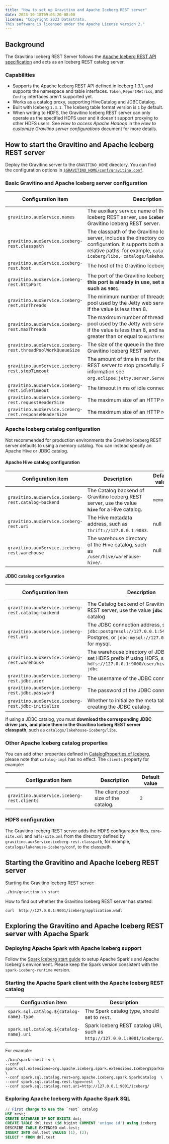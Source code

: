```yaml
---
title: "How to set up Gravitino and Apache Iceberg REST server"
date: 2023-10-18T09:03:20-08:00
license: "Copyright 2023 Datastrato.
This software is licensed under the Apache License version 2."
---
```


## Background

The Gravitino Iceberg REST Server follows the [Apache Iceberg REST API specification](https://github.com/apache/iceberg/blob/main/open-api/rest-catalog-open-api.yaml) and acts as an Iceberg REST catalog server.

### Capabilities

* Supports the Apache Iceberg REST API defined in Iceberg 1.3.1, and supports the namespace and table interfaces. `Token`, `ReportMetrics`, and `Config` interfaces aren't supported yet.
* Works as a catalog proxy, supporting HiveCatalog and JDBCCatalog.
* Built with Iceberg `1.3.1`. The Iceberg table format version is `1` by default.
* When writing to HDFS, the Gravitino Iceberg REST server can only operate as the specified HDFS user and
  it doesn't support proxying to other HDFS users. See *How to access Apache Hadoop* in the *How to customize Gravitino server configurations* document for more details.

## How to start the Gravitino and Apache Iceberg REST server

Deploy the Gravitino server to the `GRAVITINO_HOME` directory. You can find the configuration options in [`$GRAVITINO_HOME/conf/gravitino.conf`](gravitino-server-config.md).

### Basic Gravitino and Apache Iceberg server configuration

| Configuration item                | Description                                                                                                                                                                                                          | Default value                                                                | Since Version |
|-----------------------------------|----------------------------------------------------------------------------------------------------------------------------------------------------------------------------------------------------------------------|------------------------------------------------------------------------------|---------------|
| `gravitino.auxService.names ` | The auxiliary service name of the Gravitino Iceberg REST server, use **`iceberg-rest`** for the Gravitino Iceberg REST server.                                                                                      | null                                                                         | 0.2.0         |
| `gravitino.auxService.iceberg-rest.classpath ` | The classpath of the Gravitino Iceberg REST server, includes the directory containing jars and configuration. It supports both absolute paths and relative paths, for example, `catalogs/lakehouse-iceberg/libs, catalogs/lakehouse-iceberg/conf` | null                                                                         | 0.2.0         |
| `gravitino.auxService.iceberg-rest.host` | The host of the Gravitino Iceberg REST server.                                                                                                                                                                            | `0.0.0.0`                                                                    | 0.2.0         |
| `gravitino.auxService.iceberg-rest.httpPort` | The port of the Gravitino Iceberg REST server. **If this port is already in use, set a different port, such as `9001`.**                                                          | `8090`                                                                       | 0.2.0         |
| `gravitino.auxService.iceberg-rest.minThreads` | The minimum number of threads in the thread pool used by the Jetty web server. `minThreads` is 8 if the value is less than 8.                                                                       | `Math.max(Math.min(Runtime.getRuntime().availableProcessors() * 2, 100), 8)` | 0.2.0 |
| `gravitino.auxService.iceberg-rest.maxThreads` | The maximum number of threads in the thread pool used by the Jetty web server. `maxThreads` is 8 if the value is less than 8, and `maxThreads` must be greater than or equal to `minThreads`.               | `Math.max(Runtime.getRuntime().availableProcessors() * 4, 400)`              | 0.2.0         |
| `gravitino.auxService.iceberg-rest.threadPoolWorkQueueSize` | The size of the queue in the thread pool used by Gravitino Iceberg REST server.                                                                                                                                     | `100`                                                                        | 0.2.0         |
| `gravitino.auxService.iceberg-rest.stopTimeout` | The amount of time in ms for the Gravitino Iceberg REST server to stop gracefully. For more information see `org.eclipse.jetty.server.Server#setStopTimeout`.                                                                            | `30000`                                                                      | 0.2.0         |
| `gravitino.auxService.iceberg-rest.idleTimeout` | The timeout in ms of idle connections.                                                                                                                                                                           | `30000`                                                                      | 0.2.0         |
| `gravitino.auxService.iceberg-rest.requestHeaderSize` | The maximum size of an HTTP request.                                                                                                                                                                                            | `131072`                                                                     | 0.2.0         |
| `gravitino.auxService.iceberg-rest.responseHeaderSize` | The maximum size of an HTTP response.                                                                                                                                                                                           | `131072`                                                                     | 0.2.0         |

### Apache Iceberg catalog configuration

Not recommended for production environments the Gravitino Iceberg REST server defaults to using a memory catalog. You can instead specify an Apache Hive or JDBC catalog.

#### Apache Hive catalog configuration

| Configuration item                | Description                                                                                                                 | Default value |  Since Version |
|-----------------------------------|-----------------------------------------------------------------------------------------------------------------------------|---------------|-----|
| `gravitino.auxService.iceberg-rest.catalog-backend` | The Catalog backend of Gravitino Iceberg REST server, use the value **`hive`** for a Hive catalog. | `memory` | 0.2.0 |
| `gravitino.auxService.iceberg-rest.uri` | The Hive metadata address, such as `thrift://127.0.0.1:9083`. | null | 0.2.0 |
| `gravitino.auxService.iceberg-rest.warehouse ` | The warehouse directory of the Hive catalog, such as `/user/hive/warehouse-hive/`. | null | 0.2.0 |

#### JDBC catalog configuration

| Configuration item                | Description                                                                                                                 | Default value |  Since Version |
|-----------------------------------|-----------------------------------------------------------------------------------------------------------------------------|---------------|-----|
| `gravitino.auxService.iceberg-rest.catalog-backend` | The Catalog backend of Gravitino Iceberg REST server, use the value **`jdbc`** for a JDBC catalog | `memory`| 0.2.0 |
| `gravitino.auxService.iceberg-rest.uri` | The JDBC connection address, such as `jdbc:postgresql://127.0.0.1:5432` for Postgres, or `jdbc:mysql://127.0.0.1:3306/` for mysql.  | null | 0.2.0 |
| `gravitino.auxService.iceberg-rest.warehouse ` | The warehouse directory of JDBC catalog, set HDFS prefix if using HDFS, such as `hdfs://127.0.0.1:9000/user/hive/warehouse-jdbc` | null | 0.2.0 |
| `gravitino.auxService.iceberg-rest.jdbc.user` | The username of the JDBC connection. | null | 0.2.0 |
| `gravitino.auxService.iceberg-rest.jdbc.password` | The password of the JDBC connection.  | null | 0.2.0 |
| `gravitino.auxService.iceberg-rest.jdbc-initialize` | Whether to initialize the meta tables when creating the JDBC catalog. | `true` | 0.2.0 |

If using a JDBC catalog, you must **download the corresponding JDBC driver jars, and place them in the Gravitino Iceberg REST server classpath**, such as `catalogs/lakehouse-iceberg/libs`.

### Other Apache Iceberg catalog properties

You can add other properties defined in [CatalogProperties of Iceberg](https://github.com/apache/iceberg/blob/main/core/src/main/java/org/apache/iceberg/CatalogProperties.java), please note that `catalog-impl` has no effect.
The `clients` property for example:

| Configuration item                | Description                                                                                                                 | Default value |
|-----------------------------------|-----------------------------------------------------------------------------------------------------------------------------|---------------|
| `gravitino.auxService.iceberg-rest.clients` | The client pool size of the catalog. | `2` |

### HDFS configuration

The Gravitino Iceberg REST server adds the HDFS configuration files, `core-site.xml` and `hdfs-site.xml` from the directory defined by `gravitino.auxService.iceberg-rest.classpath`, for example, `catalogs/lakehouse-iceberg/conf`, to the classpath.

## Starting the Gravitino and Apache Iceberg REST server

Starting the Gravitino Iceberg REST server:

```shell
./bin/gravitino.sh start
```

How to find out whether the Gravitino Iceberg REST server has started:

```shell
curl  http://127.0.0.1:9001/iceberg/application.wadl
```

## Exploring the Gravitino and Apache Iceberg REST server with Apache Spark

### Deploying Apache Spark with Apache Iceberg support

Follow the [Spark Iceberg start guide](https://iceberg.apache.org/docs/latest/getting-started/) to setup Apache Spark's and Apache Iceberg's environment. Please keep the Spark version consistent with the `spark-iceberg-runtime` version.

### Starting the Apache Spark client with the Apache Iceberg REST catalog

| Configuration item                | Description                                                                                                                 |
|-----------------------------------|-----------------------------------------------------------------------------------------------------------------------------|
| `spark.sql.catalog.${catalog-name}.type` | The Spark catalog type, should set to `rest`. |
| `spark.sql.catalog.${catalog-name}.uri` | Spark Iceberg REST catalog URI, such as `http://127.0.0.1:9001/iceberg/`. |

For example:

```shell
./bin/spark-shell -v \
--conf spark.sql.extensions=org.apache.iceberg.spark.extensions.IcebergSparkSessionExtensions \
--conf spark.sql.catalog.rest=org.apache.iceberg.spark.SparkCatalog  \
--conf spark.sql.catalog.rest.type=rest  \
--conf spark.sql.catalog.rest.uri=http://127.0.0.1:9001/iceberg/
```

### Exploring Apache Iceberg with Apache Spark SQL

```sql
// First change to use the `rest` catalog
USE rest;
CREATE DATABASE IF NOT EXISTS dml;
CREATE TABLE dml.test (id bigint COMMENT 'unique id') using iceberg
DESCRIBE TABLE EXTENDED dml.test;
INSERT INTO dml.test VALUES (1), (2);
SELECT * FROM dml.test
```
